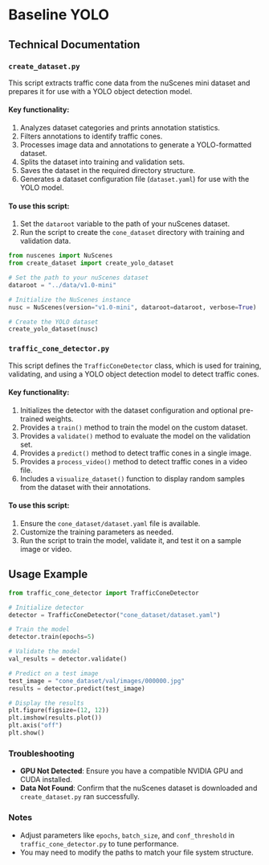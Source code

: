 # Baseline YOLO

## Technical Documentation

### `create_dataset.py`

This script extracts traffic cone data from the nuScenes mini dataset and prepares it for use with a YOLO object detection model.

#### Key functionality:
1. Analyzes dataset categories and prints annotation statistics.
2. Filters annotations to identify traffic cones.
3. Processes image data and annotations to generate a YOLO-formatted dataset.
4. Splits the dataset into training and validation sets.
5. Saves the dataset in the required directory structure.
6. Generates a dataset configuration file (`dataset.yaml`) for use with the YOLO model.

#### To use this script:
1. Set the `dataroot` variable to the path of your nuScenes dataset.
2. Run the script to create the `cone_dataset` directory with training and validation data.

```python
from nuscenes import NuScenes
from create_dataset import create_yolo_dataset

# Set the path to your nuScenes dataset
dataroot = "../data/v1.0-mini"  

# Initialize the NuScenes instance
nusc = NuScenes(version="v1.0-mini", dataroot=dataroot, verbose=True)

# Create the YOLO dataset
create_yolo_dataset(nusc)
```

### `traffic_cone_detector.py`

This script defines the `TrafficConeDetector` class, which is used for training, validating, and using a YOLO object detection model to detect traffic cones.

#### Key functionality:
1. Initializes the detector with the dataset configuration and optional pre-trained weights.
2. Provides a `train()` method to train the model on the custom dataset.
3. Provides a `validate()` method to evaluate the model on the validation set.
4. Provides a `predict()` method to detect traffic cones in a single image.
5. Provides a `process_video()` method to detect traffic cones in a video file.
6. Includes a `visualize_dataset()` function to display random samples from the dataset with their annotations.

#### To use this script:
1. Ensure the `cone_dataset/dataset.yaml` file is available.
2. Customize the training parameters as needed.
3. Run the script to train the model, validate it, and test it on a sample image or video.

## Usage Example

```python
from traffic_cone_detector import TrafficConeDetector

# Initialize detector
detector = TrafficConeDetector("cone_dataset/dataset.yaml")

# Train the model
detector.train(epochs=5)

# Validate the model
val_results = detector.validate()

# Predict on a test image
test_image = "cone_dataset/val/images/000000.jpg"
results = detector.predict(test_image)

# Display the results
plt.figure(figsize=(12, 12))
plt.imshow(results.plot())
plt.axis("off")
plt.show()
```

### Troubleshooting

- **GPU Not Detected**: Ensure you have a compatible NVIDIA GPU and CUDA installed.
- **Data Not Found**: Confirm that the nuScenes dataset is downloaded and `create_dataset.py` ran successfully.

### Notes

- Adjust parameters like `epochs`, `batch_size`, and `conf_threshold` in `traffic_cone_detector.py` to tune performance.
- You may need to modify the paths to match your file system structure.
